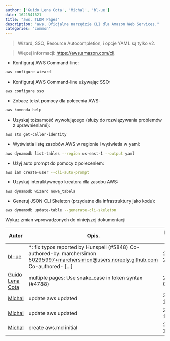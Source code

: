 ```yaml
---
author: ['Guido Lena Cota', 'Michal', 'bl-ue']
date: 1621541621
title: "aws, TLDR Pages"
description: "aws, Oficjalne narzędzie CLI dla Amazon Web Services."
categories: "common"
---
```

> Wizard, SSO, Resource Autocompletion, i opcje YAML są tylko v2.

> Więcej informacji: <https://aws.amazon.com/cli>.

- Konfiguruj AWS Command-line:

```bash
aws configure wizard
```

- Konfiguruj AWS Command-line używając SSO:

```bash
aws configure sso
```

- Zobacz tekst pomocy dla polecenia AWS:

```bash
aws komenda help
```

- Uzyskaj tożsamość wywołującego (służy do rozwiązywania problemów z uprawnieniami):

```bash
aws sts get-caller-identity
```

- Wyświetla listę zasobów AWS w regionie i wyświetla w yaml:

```bash
aws dynamodb list-tables --region us-east-1 --output yaml
```

- Użyj auto prompt do pomocy z poleceniem:

```bash
aws iam create-user --cli-auto-prompt
```

- Uzyskaj interaktywnego kreatora dla zasobu AWS:

```bash
aws dynamodb wizard nowa_tabela
```

- Generuj JSON CLI Skeleton (przydatne dla infrastruktury jako kodu):

```bash
aws dynamodb update-table --generate-cli-skeleton
```
Wykaz zmian wprowadzonych do niniejszej dokumentacji


Autor | Opis. | Format daty ISO 8601 | Link do GitHub
------|-----|-----|-----
[bl-ue](mailto:54780737+bl-ue@users.noreply.github.com) | *: fix typos reported by Hunspell (#5848) Co-authored-by: marchersimon <50295997+marchersimon@users.noreply.github.com> Co-authored- [...] | 2021-05-20T22:13:41 | [8ebd171d6f00](https://github.com/tldr-pages/tldr/commit/8ebd171d6f001698709fefc02b1fd5cc9f3a99c4)
[Guido Lena Cota](mailto:guido.lenacota@gmail.com) | multiple pages: Use snake_case in token syntax (#4788) | 2020-11-01T14:40:05 | [0bb9c353a717](https://github.com/tldr-pages/tldr/commit/0bb9c353a717513283f8cda8493e5370ca47219a)
[Michal](mailto:mich.biesiada@gmail.com) | update aws updated | 2020-04-19T14:31:16 | [703be5915e24](https://github.com/tldr-pages/tldr/commit/703be5915e248a6ec51376736e3ed0423f757e7d)
[Michal](mailto:mich.biesiada@gmail.com) | update aws updated | 2020-04-19T14:31:16 | [27591de95236](https://github.com/tldr-pages/tldr/commit/27591de952365e9f66c64ceb0b90fb69eeaec3a4)
[Michal](mailto:mich.biesiada@gmail.com) | create aws.md initial | 2020-04-19T14:31:16 | [fde541bb1ecd](https://github.com/tldr-pages/tldr/commit/fde541bb1ecdde7aa2aabbdb56a0dca1e39b1e22)

